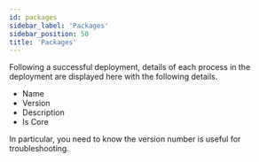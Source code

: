 ```yaml
---
id: packages
sidebar_label: 'Packages'
sidebar_position: 50
title: 'Packages'
---
```







Following a successful deployment, details of each process in the deployment are displayed here with the following details.
* Name
* Version
* Description
* Is Core

In particular, you need to know the version number is useful for troubleshooting.
